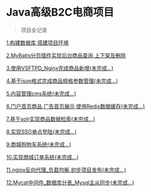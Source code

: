 # Java高级B2C电商项目
> 项目全记录

[1.构建数据库,搭建项目环境](https://www.cnblogs.com/tanshaoshenghao/p/10829778.html)


[2.MyBatis分页插件实现后台商品查询,上下架及删除](https://www.cnblogs.com/tanshaoshenghao/p/10834416.html)

[3.使用VSFTPD_Nginx完成商品新增(未完成...)]()

[4.基于json格式完成商品规格参数管理(未完成...)]()

[5.内容管理cms系统(未完成...)]()

[6.门户首页商品,广告首页展示,使用Redis数据缓存(未完成...)]()

[7.基于solr实现商品数据检索(未完成...)]()

[8.实现SSO单点登陆(未完成...)]()

[9.商城购物车系统(未完成...)]()

[10.实现商城订单系统(未完成...)]()

[11.nginx反向代理_负载均衡,初步项目发布(未完成...)]()

[12.Mycat中间件_数据库分表_Mysql主从同步(未完成...)]()